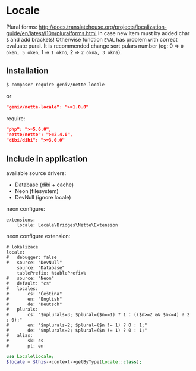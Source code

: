 Locale
======

Plural forms: http://docs.translatehouse.org/projects/localization-guide/en/latest/l10n/pluralforms.html
In case new item must by added char `$` and add brackets! Otherwise function `EVAL` has problem with correct evaluate pural.
It is recommended change sort pulars number (eg: 0 => `0 oken, 5 oken`, 1 => `1 okno`, 2 => `2 okna, 3 okna`).

Installation
------------

```sh
$ composer require geniv/nette-locale
```
or
```json
"geniv/nette-locale": ">=1.0.0"
```

require:
```json
"php": ">=5.6.0",
"nette/nette": ">=2.4.0",
"dibi/dibi": ">=3.0.0"
```

Include in application
----------------------

available source drivers:
- Database (dibi + cache)
- Neon (filesystem)
- DevNull (ignore locale)

neon configure:
```neon
extensions:
    locale: Locale\Bridges\Nette\Extension
```

neon configure extension:
```neon
# lokalizace
locale:
#   debugger: false
#   source: "DevNull"
    source: "Database"
    tablePrefix: %tablePrefix%
#   source: "Neon"
#   default: "cs"
#   locales:
#       cs: "Čeština"
#       en: "English"
#       de: "Deutsch"
#   plurals:
#       cs: "$nplurals=3; $plural=($n==1) ? 1 : (($n>=2 && $n<=4) ? 2 : 0);"
#       en: "$nplurals=2; $plural=($n != 1) ? 0 : 1;"
#       de: "$nplurals=2; $plural=($n != 1) ? 0 : 1;"
#   alias:
#       sk: cs
#       pl: en
```

```php
use Locale\Locale;
$locale = $this->context->getByType(Locale::class);
```
